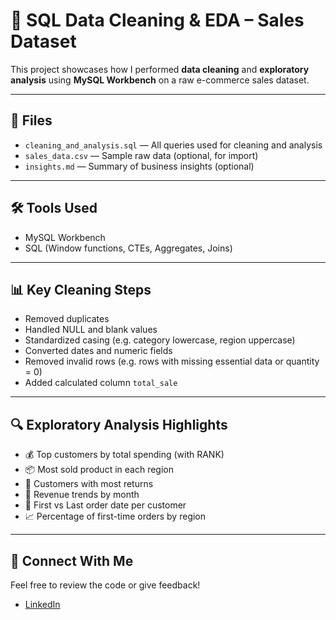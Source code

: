 # 🧼 SQL Data Cleaning & EDA – Sales Dataset

This project showcases how I performed **data cleaning** and **exploratory analysis** using **MySQL Workbench** on a raw e-commerce sales dataset.

---

## 📂 Files

- `cleaning_and_analysis.sql` — All queries used for cleaning and analysis
- `sales_data.csv` — Sample raw data (optional, for import)
- `insights.md` — Summary of business insights (optional)

---

## 🛠 Tools Used

- MySQL Workbench
- SQL (Window functions, CTEs, Aggregates, Joins)

---

## 📊 Key Cleaning Steps

- Removed duplicates
- Handled NULL and blank values
- Standardized casing (e.g. category lowercase, region uppercase)
- Converted dates and numeric fields
- Removed invalid rows (e.g. rows with missing essential data or quantity = 0)
- Added calculated column `total_sale`

---

## 🔍 Exploratory Analysis Highlights

- 💰 Top customers by total spending (with RANK)
- 📦 Most sold product in each region
- 🔁 Customers with most returns
- 📆 Revenue trends by month
- 🧍 First vs Last order date per customer
- 📈 Percentage of first-time orders by region

---

## 🤝 Connect With Me

Feel free to review the code or give feedback!

- [LinkedIn](https://linkedin.com/in/aksar04)
